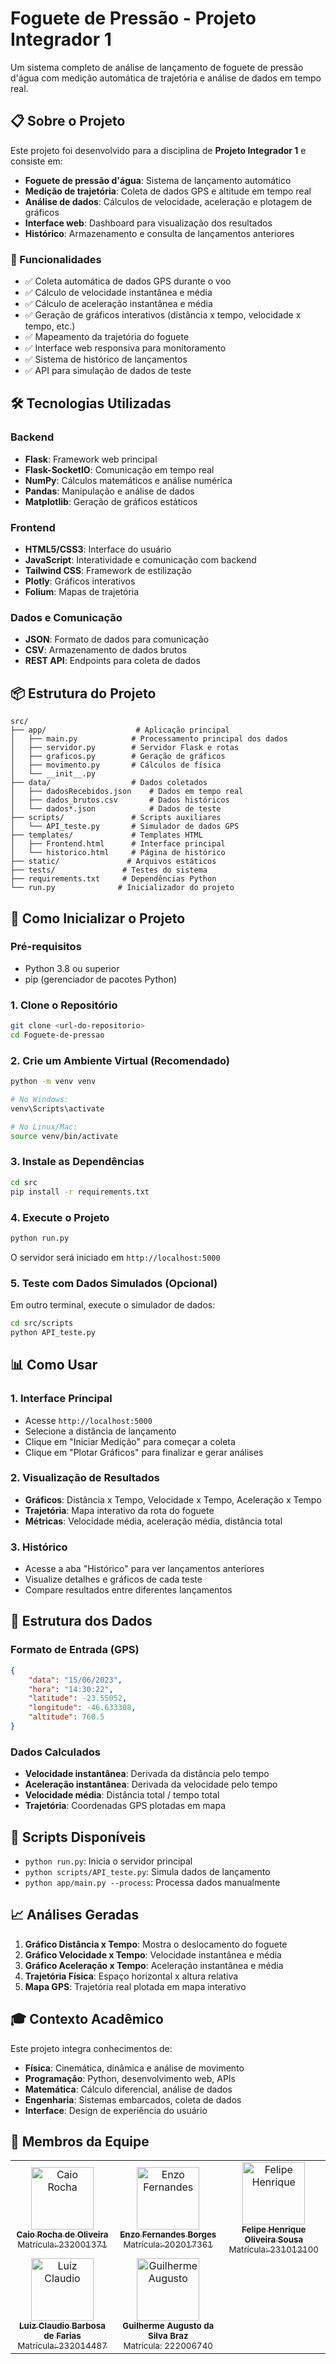 # Foguete de Pressão - Projeto Integrador 1

Um sistema completo de análise de lançamento de foguete de pressão d'água com medição automática de trajetória e análise de dados em tempo real.

## 📋 Sobre o Projeto

Este projeto foi desenvolvido para a disciplina de **Projeto Integrador 1** e consiste em:

- **Foguete de pressão d'água**: Sistema de lançamento automático
- **Medição de trajetória**: Coleta de dados GPS e altitude em tempo real
- **Análise de dados**: Cálculos de velocidade, aceleração e plotagem de gráficos
- **Interface web**: Dashboard para visualização dos resultados
- **Histórico**: Armazenamento e consulta de lançamentos anteriores

### 🎯 Funcionalidades

- ✅ Coleta automática de dados GPS durante o voo
- ✅ Cálculo de velocidade instantânea e média
- ✅ Cálculo de aceleração instantânea e média
- ✅ Geração de gráficos interativos (distância x tempo, velocidade x tempo, etc.)
- ✅ Mapeamento da trajetória do foguete
- ✅ Interface web responsiva para monitoramento
- ✅ Sistema de histórico de lançamentos
- ✅ API para simulação de dados de teste

## 🛠️ Tecnologias Utilizadas

### Backend
- **Flask**: Framework web principal
- **Flask-SocketIO**: Comunicação em tempo real
- **NumPy**: Cálculos matemáticos e análise numérica
- **Pandas**: Manipulação e análise de dados
- **Matplotlib**: Geração de gráficos estáticos

### Frontend
- **HTML5/CSS3**: Interface do usuário
- **JavaScript**: Interatividade e comunicação com backend
- **Tailwind CSS**: Framework de estilização
- **Plotly**: Gráficos interativos
- **Folium**: Mapas de trajetória

### Dados e Comunicação
- **JSON**: Formato de dados para comunicação
- **CSV**: Armazenamento de dados brutos
- **REST API**: Endpoints para coleta de dados

## 📦 Estrutura do Projeto

```
src/
├── app/                    # Aplicação principal
│   ├── main.py            # Processamento principal dos dados
│   ├── servidor.py        # Servidor Flask e rotas
│   ├── graficos.py        # Geração de gráficos
│   ├── movimento.py       # Cálculos de física
│   └── __init__.py
├── data/                  # Dados coletados
│   ├── dadosRecebidos.json    # Dados em tempo real
│   ├── dados_brutos.csv       # Dados históricos
│   └── dados*.json            # Dados de teste
├── scripts/               # Scripts auxiliares
│   └── API_teste.py       # Simulador de dados GPS
├── templates/             # Templates HTML
│   ├── Frontend.html      # Interface principal
│   └── historico.html     # Página de histórico
├── static/               # Arquivos estáticos
├── tests/               # Testes do sistema
├── requirements.txt     # Dependências Python
└── run.py              # Inicializador do projeto
```

## 🚀 Como Inicializar o Projeto

### Pré-requisitos

- Python 3.8 ou superior
- pip (gerenciador de pacotes Python)

### 1. Clone o Repositório

```bash
git clone <url-do-repositorio>
cd Foguete-de-pressao
```

### 2. Crie um Ambiente Virtual (Recomendado)

```bash
python -m venv venv

# No Windows:
venv\Scripts\activate

# No Linux/Mac:
source venv/bin/activate
```

### 3. Instale as Dependências

```bash
cd src
pip install -r requirements.txt
```

### 4. Execute o Projeto

```bash
python run.py
```

O servidor será iniciado em `http://localhost:5000`

### 5. Teste com Dados Simulados (Opcional)

Em outro terminal, execute o simulador de dados:

```bash
cd src/scripts
python API_teste.py
```

## 📊 Como Usar

### 1. Interface Principal
- Acesse `http://localhost:5000`
- Selecione a distância de lançamento
- Clique em "Iniciar Medição" para começar a coleta
- Clique em "Plotar Gráficos" para finalizar e gerar análises

### 2. Visualização de Resultados
- **Gráficos**: Distância x Tempo, Velocidade x Tempo, Aceleração x Tempo
- **Trajetória**: Mapa interativo da rota do foguete
- **Métricas**: Velocidade média, aceleração média, distância total

### 3. Histórico
- Acesse a aba "Histórico" para ver lançamentos anteriores
- Visualize detalhes e gráficos de cada teste
- Compare resultados entre diferentes lançamentos

## 🧪 Estrutura dos Dados

### Formato de Entrada (GPS)
```json
{
    "data": "15/06/2023",
    "hora": "14:30:22",
    "latitude": -23.55052,
    "longitude": -46.633308,
    "altitude": 760.5
}
```

### Dados Calculados
- **Velocidade instantânea**: Derivada da distância pelo tempo
- **Aceleração instantânea**: Derivada da velocidade pelo tempo
- **Velocidade média**: Distância total / tempo total
- **Trajetória**: Coordenadas GPS plotadas em mapa

## 🔧 Scripts Disponíveis

- `python run.py`: Inicia o servidor principal
- `python scripts/API_teste.py`: Simula dados de lançamento
- `python app/main.py --process`: Processa dados manualmente

## 📈 Análises Geradas

1. **Gráfico Distância x Tempo**: Mostra o deslocamento do foguete
2. **Gráfico Velocidade x Tempo**: Velocidade instantânea e média
3. **Gráfico Aceleração x Tempo**: Aceleração instantânea e média
4. **Trajetória Física**: Espaço horizontal x altura relativa
5. **Mapa GPS**: Trajetória real plotada em mapa interativo

## 🎓 Contexto Acadêmico

Este projeto integra conhecimentos de:
- **Física**: Cinemática, dinâmica e análise de movimento
- **Programação**: Python, desenvolvimento web, APIs
- **Matemática**: Cálculo diferencial, análise de dados
- **Engenharia**: Sistemas embarcados, coleta de dados
- **Interface**: Design de experiência do usuário

## 👥 Membros da Equipe

<table>
  <tr>
    <td align="center">
      <a href="https://github.com/Dexmachi">
        <img src="https://github.com/Dexmachi.png" width="100px;" alt="Caio Rocha"/>
        <br />
        <sub><b>Caio Rocha de Oliveira</b></sub>
        <br />
        <sub>Matrícula: 232001371</sub>
      </a>
    </td>
    <td align="center">
      <a href="https://github.com/enzo-fb">
        <img src="https://github.com/enzo-fb.png" width="100px;" alt="Enzo Fernandes"/>
        <br />
        <sub><b>Enzo Fernandes Borges</b></sub>
        <br />
        <sub>Matrícula: 202017361</sub>
      </a>
    </td>
    <td align="center">
      <a href="https://github.com/fhenrique77">
        <img src="https://github.com/fhenrique77.png" width="100px;" alt="Felipe Henrique"/>
        <br />
        <sub><b>Felipe Henrique Oliveira Sousa</b></sub>
        <br />
        <sub>Matrícula: 231012100</sub>
      </a>
    </td>
  </tr>
  <tr>
    <td align="center">
      <a href="https://github.com/LuizFarias21">
        <img src="https://github.com/LuizFarias21.png" width="100px;" alt="Luiz Claudio"/>
        <br />
        <sub><b>Luiz Claudio Barbosa de Farias</b></sub>
        <br />
        <sub>Matrícula: 232014487</sub>
      </a>
    </td>
    <td align="center">
      <img src="https://via.placeholder.com/100x100/cccccc/666666?text=GB" width="100px;" alt="Guilherme Augusto"/>
      <br />
      <sub><b>Guilherme Augusto da Silva Braz</b></sub>
      <br />
      <sub>Matrícula: 222006740</sub>
    </td>
    <td></td>
  </tr>
</table>


